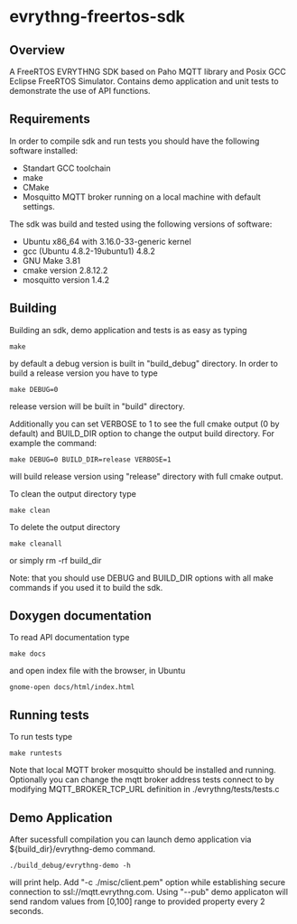 # evrythng-freertos-sdk

## Overview

A FreeRTOS EVRYTHNG SDK based on Paho MQTT library and Posix GCC Eclipse FreeRTOS Simulator. 
Contains demo application and unit tests to demonstrate the use of API functions.

## Requirements

In order to compile sdk and run tests you should have the following software installed:

* Standart GCC toolchain
* make
* CMake
* Mosquitto MQTT broker running on a local machine with default settings.

The sdk was build and tested using the following versions of software:

* Ubuntu x86_64 with 3.16.0-33-generic kernel
* gcc (Ubuntu 4.8.2-19ubuntu1) 4.8.2
* GNU Make 3.81
* cmake version 2.8.12.2
* mosquitto version 1.4.2

## Building

Building an sdk, demo application and tests is as easy as typing
```
make
```
by default a debug version is built in "build_debug" directory. 
In order to build a release version you have to type
```
make DEBUG=0
```
release version will be built in "build" directory.

Additionally you can set VERBOSE to 1 to see the full cmake output (0 by default) 
and BUILD_DIR option to change the output build directory. For example the command:
```
make DEBUG=0 BUILD_DIR=release VERBOSE=1
```
will build release version using "release" directory with full cmake output.

To clean the output directory type
```
make clean
```
To delete the output directory
```
make cleanall
```
or simply rm -rf build_dir

Note: that you should use DEBUG and BUILD_DIR options with all make commands if you used it to build the sdk.

## Doxygen documentation

To read API documentation type
```
make docs
```
and open index file with the browser, in Ubuntu
```
gnome-open docs/html/index.html
```

## Running tests
To run tests type 
```
make runtests
```
Note that local MQTT broker mosquitto should be installed and running.
Optionally you can change the mqtt broker address tests connect to by modifying 
MQTT_BROKER_TCP_URL definition in ./evrythng/tests/tests.c

## Demo Application

After sucessfull compilation you can launch demo application via ${build_dir}/evrythng-demo command.
```
./build_debug/evrythng-demo -h
```
will print help. Add "-c ./misc/client.pem" option while establishing secure connection to ssl://mqtt.evrythng.com.
Using "--pub" demo applicaton will send random values from [0,100] range to provided property every 2 seconds.
